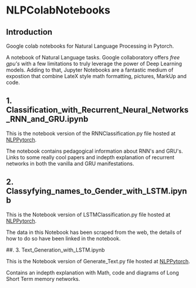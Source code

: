 # NLPColabNotebooks 

## Introduction  

Google colab notebooks for Natural Language Processing in Pytorch.

A notebook of Natural Language tasks. Google collaboratory offers *free gpu's* with a few limitations to truly leverage the power of 
Deep Learning models. Adding to that, Jupyter Notebooks are a fantastic medium of expostion that combine LateX style math formatting, pictures, 
MarkUp and code.

## 1. Classification_with_Recurrent_Neural_Networks_RNN_and_GRU.ipynb

This is the notebook version of the RNNClassification.py file hosted at [NLPPytorch](https://github.com/ShivaKondapalli/NLPPyTorch).

The notebook contains pedagogical information about RNN's and GRU's. Links to some really cool papers and indepth explanation of recurrent 
networks in both the vanilla and GRU manifestations. 

## 2. Classyfying_names_to_Gender_with_LSTM.ipynb

This is the Notebook version of LSTMClassification.py file hosted at [NLPPytorch](https://github.com/ShivaKondapalli/NLPPyTorch).

The data in this Notebook has been scraped from the web, the details of how to do so have been linked in the notebook. 

##. 3. Text_Generation_with_LSTM.ipynb

This is the Notebook version of Generate_Text.py file hosted at [NLPPytorch](https://github.com/ShivaKondapalli/NLPPyTorch).

Contains an indepth explanation with Math, code and diagrams of Long Short Term memory networks.




